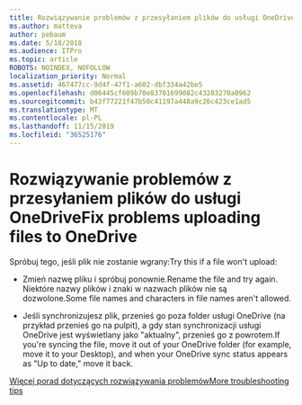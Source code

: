 ```yaml
---
title: Rozwiązywanie problemów z przesyłaniem plików do usługi OneDrive
ms.author: matteva
author: pebaum
ms.date: 5/18/2018
ms.audience: ITPro
ms.topic: article
ROBOTS: NOINDEX, NOFOLLOW
localization_priority: Normal
ms.assetid: 467477cc-9d4f-47f1-a602-dbf334a42be5
ms.openlocfilehash: d06445cf609b70e83701699082c43203270a0962
ms.sourcegitcommit: b43f77221f47b50c41197a448a9c26c423ce1ad5
ms.translationtype: MT
ms.contentlocale: pl-PL
ms.lasthandoff: 11/15/2019
ms.locfileid: "36525176"
---
```

# <a name="fix-problems-uploading-files-to-onedrive"></a><span data-ttu-id="c574d-102">Rozwiązywanie problemów z przesyłaniem plików do usługi OneDrive</span><span class="sxs-lookup"><span data-stu-id="c574d-102">Fix problems uploading files to OneDrive</span></span>

<span data-ttu-id="c574d-103">Spróbuj tego, jeśli plik nie zostanie wgrany:</span><span class="sxs-lookup"><span data-stu-id="c574d-103">Try this if a file won't upload:</span></span>
  
- <span data-ttu-id="c574d-104">Zmień nazwę pliku i spróbuj ponownie.</span><span class="sxs-lookup"><span data-stu-id="c574d-104">Rename the file and try again.</span></span> <span data-ttu-id="c574d-105">Niektóre nazwy plików i znaki w nazwach plików nie są dozwolone.</span><span class="sxs-lookup"><span data-stu-id="c574d-105">Some file names and characters in file names aren't allowed.</span></span> 
    
- <span data-ttu-id="c574d-106">Jeśli synchronizujesz plik, przenieś go poza folder usługi OneDrive (na przykład przenieś go na pulpit), a gdy stan synchronizacji usługi OneDrive jest wyświetlany jako "aktualny", przenieś go z powrotem.</span><span class="sxs-lookup"><span data-stu-id="c574d-106">If you're syncing the file, move it out of your OneDrive folder (for example, move it to your Desktop), and when your OneDrive sync status appears as "Up to date," move it back.</span></span> 
    
[<span data-ttu-id="c574d-107">Więcej porad dotyczących rozwiązywania problemów</span><span class="sxs-lookup"><span data-stu-id="c574d-107">More troubleshooting tips</span></span>](https://go.microsoft.com/fwlink/?linkid=873155)
  


